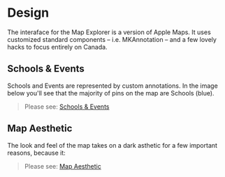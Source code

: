 # Design
The interaface for the Map Explorer is a version of Apple Maps. It uses customized standard components – i.e. MKAnnotation – and a few lovely hacks to focus entirely on Canada.

## Schools & Events
Schools and Events are represented by custom annotations. In the image below you'll see that the majority of pins on the map are Schools (blue).

> Please see: [Schools & Events](schoolsEvents.md)

## Map Aesthetic
The look and feel of the map takes on a dark asthetic for a few important reasons, because it:

> Please see: [Map Aesthetic](mapAesthetic.md)